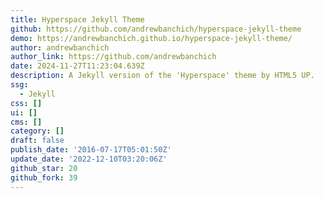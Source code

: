 ```yaml
---
title: Hyperspace Jekyll Theme
github: https://github.com/andrewbanchich/hyperspace-jekyll-theme
demo: https://andrewbanchich.github.io/hyperspace-jekyll-theme/
author: andrewbanchich
author_link: https://github.com/andrewbanchich
date: 2024-11-27T11:23:04.639Z
description: A Jekyll version of the 'Hyperspace' theme by HTML5 UP.
ssg:
  - Jekyll
css: []
ui: []
cms: []
category: []
draft: false
publish_date: '2016-07-17T05:01:50Z'
update_date: '2022-12-10T03:20:06Z'
github_star: 20
github_fork: 39
---
```


